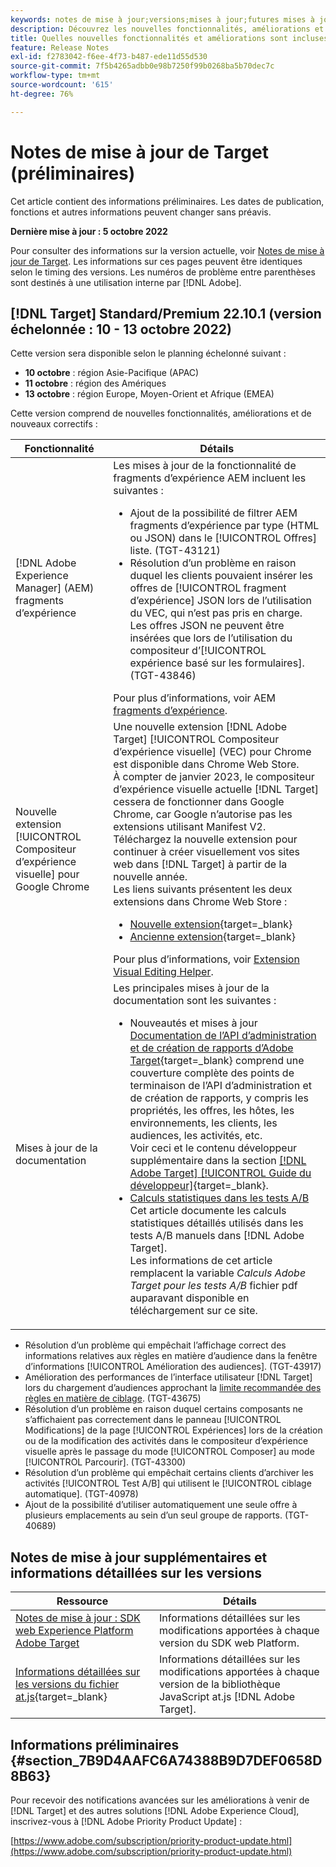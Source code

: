 ```yaml
---
keywords: notes de mise à jour;versions;mises à jour;futures mises à jour;améliorations;nouvelles fonctionnalités;correctifs;préliminaire
description: Découvrez les nouvelles fonctionnalités, améliorations et correctifs de la prochaine version d’Adobe Target, notamment les SDK, les API et les bibliothèques JavaScript.
title: Quelles nouvelles fonctionnalités et améliorations sont incluses dans la prochaine version ?
feature: Release Notes
exl-id: f2783042-f6ee-4f73-b487-ede11d55d530
source-git-commit: 7f5b4265adbb0e98b7250f99b0268ba5b70dec7c
workflow-type: tm+mt
source-wordcount: '615'
ht-degree: 76%

---
```


# Notes de mise à jour de Target (préliminaires)

Cet article contient des informations préliminaires. Les dates de publication, fonctions et autres informations peuvent changer sans préavis.

**Dernière mise à jour : 5 octobre 2022**

Pour consulter des informations sur la version actuelle, voir [Notes de mise à jour de Target](release-notes.md). Les informations sur ces pages peuvent être identiques selon le timing des versions. Les numéros de problème entre parenthèses sont destinés à une utilisation interne par [!DNL Adobe].

## [!DNL Target] Standard/Premium 22.10.1 (version échelonnée : 10 - 13 octobre 2022)

Cette version sera disponible selon le planning échelonné suivant :

* **10 octobre** : région Asie-Pacifique (APAC)
* **11 octobre** : région des Amériques
* **13 octobre** : région Europe, Moyen-Orient et Afrique (EMEA)

Cette version comprend de nouvelles fonctionnalités, améliorations et de nouveaux correctifs :

| Fonctionnalité | Détails |
| --- | --- |
| [!DNL Adobe Experience Manager] (AEM) fragments d’expérience | Les mises à jour de la fonctionnalité de fragments d’expérience AEM incluent les suivantes :<ul><li>Ajout de la possibilité de filtrer AEM fragments d’expérience par type (HTML ou JSON) dans le [!UICONTROL Offres] liste. (TGT-43121)</li><li>Résolution d’un problème en raison duquel les clients pouvaient insérer les offres de [!UICONTROL fragment d’expérience] JSON lors de l’utilisation du VEC, qui n’est pas pris en charge. Les offres JSON ne peuvent être insérées que lors de l’utilisation du compositeur d’[!UICONTROL expérience basé sur les formulaires]. (TGT-43846)</li></ul>Pour plus d’informations, voir AEM [fragments d’expérience](/help/main/c-experiences/c-manage-content/aem-experience-fragments.md). |
| Nouvelle extension [!UICONTROL Compositeur d’expérience visuelle] pour Google Chrome | Une nouvelle extension [!DNL Adobe Target] [!UICONTROL Compositeur d’expérience visuelle] (VEC) pour Chrome est disponible dans Chrome Web Store.<br>À compter de janvier 2023, le compositeur d’expérience visuelle actuelle [!DNL Target] cessera de fonctionner dans Google Chrome, car Google n’autorise pas les extensions utilisant Manifest V2. Téléchargez la nouvelle extension pour continuer à créer visuellement vos sites web dans [!DNL Target] à partir de la nouvelle année.<br>Les liens suivants présentent les deux extensions dans Chrome Web Store :<ul><li>[Nouvelle extension](https://chrome.google.com/webstore/detail/adobe-experience-cloud-vi/kgmjjkfjacffaebgpkpcllakjifppnca){target=_blank}</li><li>[Ancienne extension](https://chrome.google.com/webstore/detail/adobe-target-vec-helper/ggjpideecfnbipkacplkhhaflkdjagak){target=_blank}</li></ul>Pour plus d’informations, voir [Extension Visual Editing Helper](/help/main/c-experiences/c-visual-experience-composer/r-troubleshoot-composer/visual-editing-helper-extension.md). |
| Mises à jour de la documentation | Les principales mises à jour de la documentation sont les suivantes :<ul><li>Nouveautés et mises à jour [Documentation de l’API d’administration et de création de rapports d’Adobe Target](https://developer.adobe.com/target/administer/admin-api/){target=_blank} comprend une couverture complète des points de terminaison de l’API d’administration et de création de rapports, y compris les propriétés, les offres, les hôtes, les environnements, les clients, les audiences, les activités, etc.<br>Voir ceci et le contenu développeur supplémentaire dans la section [[!DNL Adobe Target] [!UICONTROL Guide du développeur]](https://developer.adobe.com/target/){target=_blank}.</li><li>[Calculs statistiques dans les tests A/B](/help/main/c-reports/statistical-methodology/statistical-calculations.md)<br>Cet article documente les calculs statistiques détaillés utilisés dans les tests A/B manuels dans [!DNL Adobe Target].<br>Les informations de cet article remplacent la variable *Calculs Adobe Target pour les tests A/B* fichier pdf auparavant disponible en téléchargement sur ce site.</li></ul> |

* Résolution d’un problème qui empêchait l’affichage correct des informations relatives aux règles en matière d’audience dans la fenêtre d’informations [!UICONTROL Amélioration des audiences]. (TGT-43917)
* Amélioration des performances de l’interface utilisateur [!DNL Target] lors du chargement d’audiences approchant la [limite recommandée des règles en matière de ciblage](/help/main/r-troubleshooting-target/target-limits.md#targeting-rules). (TGT-43675)
* Résolution d’un problème en raison duquel certains composants ne s’affichaient pas correctement dans le panneau [!UICONTROL Modifications] de la page [!UICONTROL Expériences] lors de la création ou de la modification des activités dans le compositeur d’expérience visuelle après le passage du mode [!UICONTROL Composer] au mode [!UICONTROL Parcourir]. (TGT-43300)
* Résolution d’un problème qui empêchait certains clients d’archiver les activités [!UICONTROL Test A/B] qui utilisent le [!UICONTROL ciblage automatique]. (TGT-40978)
* Ajout de la possibilité d’utiliser automatiquement une seule offre à plusieurs emplacements au sein d’un seul groupe de rapports. (TGT-40689)

## Notes de mise à jour supplémentaires et informations détaillées sur les versions

| Ressource | Détails |
|--- |--- |
| [Notes de mise à jour : SDK web Experience Platform Adobe Target](https://experienceleague.adobe.com/docs/experience-platform/edge/release-notes.html?lang=fr) | Informations détaillées sur les modifications apportées à chaque version du SDK web Platform. |
| [Informations détaillées sur les versions du fichier at.js](https://developer.adobe.com/target/implement/client-side/atjs/target-atjs-versions/){target=_blank} | Informations détaillées sur les modifications apportées à chaque version de la bibliothèque JavaScript at.js [!DNL Adobe Target]. |


## Informations préliminaires {#section_7B9D4AAFC6A74388B9D7DEF0658D8B63}

Pour recevoir des notifications avancées sur les améliorations à venir de [!DNL Target] et des autres solutions [!DNL Adobe Experience Cloud], inscrivez-vous à [!DNL Adobe Priority Product Update] :

[https://www.adobe.com/subscription/priority-product-update.html](https://www.adobe.com/subscription/priority-product-update.html)
